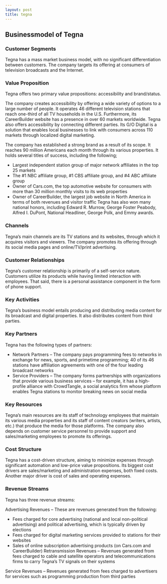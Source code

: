 ```yaml
---
layout: post
title: tegna
---
```


Businessmodel of Tegna
-----------------------

### Customer Segments

Tegna has a mass market business model, with no significant differentiation between customers. The company targets its offering at consumers of television broadcasts and the Internet.

### Value Proposition

Tegna offers two primary value propositions: accessibility and brand/status.

The company creates accessibility by offering a wide variety of options to a large number of people. It operates 46 different television stations that reach one-third of all TV households in the U.S. Furthermore, its CareerBuilder website has a presence in over 60 markets worldwide. Tegna also offers accessibility by connecting different parties. Its G/O Digital is a solution that enables local businesses to link with consumers across 110 markets through localized digital marketing.

The company has established a strong brand as a result of its scope. It reaches 90 million Americans each month through its various properties. It holds several titles of success, including the following;

 * Largest independent station group of major network affiliates in the top 25 markets
* The #1 NBC affiliate group, #1 CBS affiliate group, and #4 ABC affiliate group
* Owner of Cars.com, the top automotive website for consumers with more than 30 million monthly visits to its web properties
* Owner of CareerBuilder, the largest job website in North America in terms of both revenues and visitor traffic
 Tegna has also won many national honors, including Edward R. Murrow, George Foster Peabody, Alfred I. DuPont, National Headliner, George Polk, and Emmy awards.

### Channels

Tegna’s main channels are its TV stations and its websites, through which it acquires visitors and viewers. The company promotes its offering through its social media pages and online/TV/print advertising.

### Customer Relationships

Tegna’s customer relationship is primarily of a self-service nature. Customers utilize its products while having limited interaction with employees. That said, there is a personal assistance component in the form of phone support.

### Key Activities

Tegna’s business model entails producing and distributing media content for its broadcast and digital properties. It also distributes content from third parties.

### Key Partners

Tegna has the following types of partners:

 * Network Partners – The company pays programming fees to networks in exchange for news, sports, and primetime programming; 40 of its 46 stations have affiliation agreements with one of the four leading broadcast networks
* Service Providers – The company forms partnerships with organizations that provide various business services – for example, it has a high-profile alliance with CrowdTangle, a social analytics firm whose platform enables Tegna stations to monitor breaking news on social media
 ### Key Resources

Tegna’s main resources are its staff of technology employees that maintain its various media properties and its staff of content creators (writers, artists, etc.) that produce the media for those platforms. The company also depends on customer service personnel to provide support and sales/marketing employees to promote its offerings.

### Cost Structure

Tegna has a cost-driven structure, aiming to minimize expenses through significant automation and low-price value propositions. Its biggest cost drivers are sales/marketing and administration expenses, both fixed costs. Another major driver is cost of sales and operating expenses.

### Revenue Streams

Tegna has three revenue streams:

Advertising Revenues – These are revenues generated from the following:

 * Fees charged for core advertising (national and local non-political advertising) and political advertising, which is typically driven by elections
* Fees charged for digital marketing services provided to stations for their websites
* Sales of online subscription advertising products (on Cars.com and CareerBuilder)
 Retransmission Revenues – Revenues generated from fees charged to cable and satellite operators and telecommunications firms to carry Tegna’s TV signals on their systems

Service Revenues – Revenues generated from fees charged to advertisers for services such as programming production from third parties
